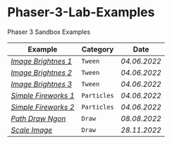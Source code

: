 # Phaser-3-Lab-Examples
Phaser 3 Sandbox Examples

Example | Category | Date
--- | --- | ---
*[Image Brightnes 1](https://labs.phaser.io/edit.html?src=https://raw.githubusercontent.com/MerlinEl/Phaser-3-Lab-Examples/main/scripts/tweens/Tween-Image-Brightness-001.js?123)* | `Tween` | *04.06.2022*
*[Image Brightnes 2](https://labs.phaser.io/edit.html?src=https://raw.githubusercontent.com/MerlinEl/Phaser-3-Lab-Examples/main/scripts/tweens/Tween-Image-Brightness-002.js?123)* | `Tween` | *04.06.2022*
*[Image Brightnes 3](https://labs.phaser.io/edit.html?src=https://raw.githubusercontent.com/MerlinEl/Phaser-3-Lab-Examples/main/scripts/tweens/Tween-Image-Brightness-003.js?123)* | `Tween` | *04.06.2022*
*[Simple Fireworks 1](https://labs.phaser.io/edit.html?src=https://raw.githubusercontent.com/MerlinEl/Phaser-3-Lab-Examples/main/scripts/particles/Simple-Fireworks-001.js?123)* | `Particles` | *04.06.2022*
*[Simple Fireworks 2](https://labs.phaser.io/edit.html?src=https://raw.githubusercontent.com/MerlinEl/Phaser-3-Lab-Examples/main/scripts/particles/Simple-Fireworks-002.js?123)* | `Particles` | *04.06.2022*
*[Path Draw Ngon](https://labs.phaser.io/edit.html?src=https://raw.githubusercontent.com/MerlinEl/Phaser-3-Lab-Examples/main/scripts/draw/path_ngon.js?123)* | `Draw` | *08.08.2022*
*[Scale Image](https://labs.phaser.io/edit.html?src=https://raw.githubusercontent.com/MerlinEl/Phaser-3-Lab-Examples/main/scripts/draw/image_scale_01.js?123)* | `Draw` | *28.11.2022*
